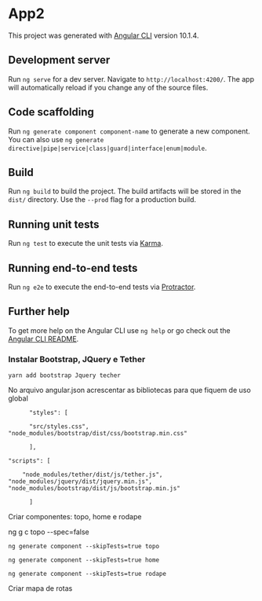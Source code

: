 # App2

This project was generated with [Angular CLI](https://github.com/angular/angular-cli) version 10.1.4.

## Development server

Run `ng serve` for a dev server. Navigate to `http://localhost:4200/`. The app will automatically reload if you change any of the source files.

## Code scaffolding

Run `ng generate component component-name` to generate a new component. You can also use `ng generate directive|pipe|service|class|guard|interface|enum|module`.

## Build

Run `ng build` to build the project. The build artifacts will be stored in the `dist/` directory. Use the `--prod` flag for a production build.

## Running unit tests

Run `ng test` to execute the unit tests via [Karma](https://karma-runner.github.io).

## Running end-to-end tests

Run `ng e2e` to execute the end-to-end tests via [Protractor](http://www.protractortest.org/).

## Further help

To get more help on the Angular CLI use `ng help` or go check out the [Angular CLI README](https://github.com/angular/angular-cli/blob/master/README.md).

### Instalar Bootstrap, JQuery e Tether

```
yarn add bootstrap Jquery techer
```

No arquivo angular.json acrescentar as bibliotecas para que fiquem de uso global



```
      "styles": [

      "src/styles.css",       "node_modules/bootstrap/dist/css/bootstrap.min.css"

      ],

"scripts": [

	"node_modules/tether/dist/js/tether.js",       	"node_modules/jquery/dist/jquery.min.js",       	"node_modules/bootstrap/dist/js/bootstrap.min.js"

      ]
```



Criar componentes: topo, home e rodape



ng g c topo --spec=false



```whatever
ng generate component --skipTests=true topo
```

```
ng generate component --skipTests=true home
```

```
ng generate component --skipTests=true rodape
```

Criar mapa de rotas

